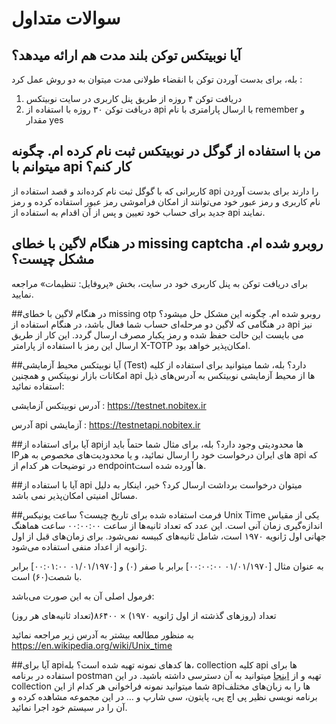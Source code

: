 <h1 id="faq">سوالات متداول</h1>

## آیا نوبیتکس توکن بلند مدت هم ارائه میدهد؟
بله، برای بدست آوردن توکن با انقضاء طولانی مدت میتوان به دو روش عمل کرد :

1. دریافت توکن ۴ روزه از طریق پنل کاربری در سایت نوبیتکس
2. دریافت توکن ۳۰ روزه با استفاده از api با ارسال پارامتری با نام remember و مقدار yes

## من با استفاده از گوگل در نوبیتکس ثبت نام کرده ام. چگونه میتوانم با api کار کنم؟
کاربرانی که با گوگل ثبت نام کرده‌اند و قصد استفاده از api را دارند برای بدست آوردن نام کاربری و رمز عبور خود می‌توانند از امکان فراموشی رمز عبور استفاده کرده و رمز جدید برای حساب خود تعیین و پس از آن اقدام به استفاده از api نمایند.

## در هنگام لاگین با خطای missing captcha روبرو شده ام. مشکل چیست؟
برای دریافت توکن به پنل کاربری خود در سایت، بخش «پروفایل: تنظیمات» مراجعه نمایید.


##در هنگام لاگین با خطای missing otp روبرو شده ام. چگونه این مشکل حل میشود؟
در هنگامی که لاگین دو مرحله‌ای حساب شما فعال باشد، در هنگام استفاده از api نیز می بایست این حالت حفظ شده و رمز یکبار مصرف ارسال گردد. این کار از طریق ارسال این رمز با استفاده از پارامتر X-TOTP امکان‌پذیر خواهد بود.


##آیا نوبیتکس محیط آزمایشی (Test) دارد؟
بله، شما میتوانید برای استفاده از کلیه امکانات بازار نوبیتکس و همچنین api ها از محیط آزمایشی نوبیتکس به آدرس‌های ذیل استفاده نمائید:

آدرس نوبیتکس آزمایشی : https://testnet.nobitex.ir

آدرس api آزمایشی : https://testnetapi.nobitex.ir


##آیا برای استفاده از apiها محدودیتی وجود دارد؟
بله، برای مثال شما حتماً باید از IPهای ایران درخواست خود را ارسال نمائید، و یا محدودیت‌های مخصوص به هر api که در توضیحات هر کدام از endpointها آورده شده است.


##آیا با استفاده از api میتوان درخواست برداشت ارسال کرد؟
خیر، اینکار به دلیل مسائل امنیتی امکان‌پذیر نمی باشد.


##فرمت استفاده شده برای تاریخ چیست؟
ساعت یونیکس Unix Time
یکی از مقیاس اندازه‌گیری زمان آنی است. این عدد که تعداد ثانیه‌ها از ساعت ۰۰:۰۰:۰۰ ساعت هماهنگ جهانی اول ژانویه ۱۹۷۰ است، شامل ثانیه‌های کبیسه نمی‌شود. برای زمان‌های قبل از اول ژانویه از اعداد منفی استفاده می‌شود.

به عنوان مثال [۰۱/۰۱/۱۹۷۰ ۰۰:۰۰:۰۰] برابر با صفر (۰) و [۰۱/۰۱/۱۹۷۰ ۰۰:۰۱:۰۰] برابر با شصت(۶۰) است.

فرمول اصلی آن به این صورت می‌باشد:

تعداد (روزهای گذشته از اول ژانویه ۱۹۷۰) × ۸۶۴۰۰(تعداد ثانیه‌های هر روز)

به منظور مطالعه بیشتر به آدرس زیر مراجعه نمائید
https://en.wikipedia.org/wiki/Unix_time


##آیا برای apiها کدهای نمونه تهیه شده است؟
بله، collection کلیه api ها برای استفاده در برنامه postman تهیه و از <a target="_blank" rel="nofollow" href="https://documenter.getpostman.com/view/5722122/Szmcayjw?version=latest">اینجا</a> میتوانید به آن دسترسی داشته باشید. در این collection شما میتوانید نمونه فراخوانی هر کدام از این apiها را به زبان‌های مختلف برنامه نویسی نظیر پی اچ پی، پایتون، سی شارپ  و … در این مجموعه مشاهده کرده و آن را در سیستم خود اجرا نمائید.
